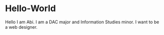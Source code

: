 # Hello-World
Hello I am Abi. I am a DAC major and Information Studies minor. I want to be a web designer. 
